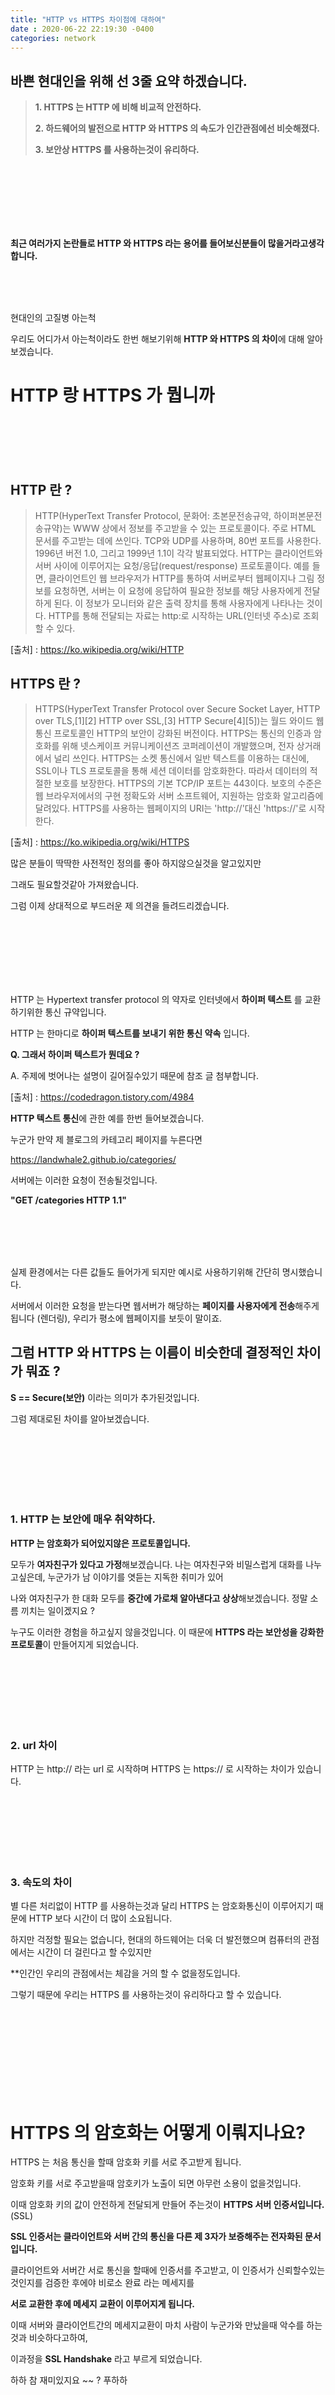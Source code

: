 ```yaml
---
title: "HTTP vs HTTPS 차이점에 대하여"
date : 2020-06-22 22:19:30 -0400
categories: network
---
```



## 바쁜 현대인을 위해 선 3줄 요약 하겠습니다.




>**1. HTTPS 는 HTTP 에 비해 비교적 안전하다.**
>
>**2. 하드웨어의 발전으로 HTTP 와 HTTPS 의 속도가 인간관점에선 비슷해졌다.**
>
>**3. 보안상 HTTPS 를 사용하는것이 유리하다.**


<br/><br/><br/><br/><br/><br/>

**최근 여러가지 논란들로 HTTP 와 HTTPS 라는 용어를 들어보신분들이 많을거라고생각합니다.**
 
 
 
 <br/><br/><br/>
 
현대인의 고질병 아는척

우리도 어디가서 아는척이라도 한번 해보기위해 **HTTP 와 HTTPS 의 차이**에 대해 알아보겠습니다.
 
 
 
 
# HTTP 랑 HTTPS 가 뭡니까
 
 
 
 <br/><br/><br/><br/>
 
 
## HTTP 란 ?
>HTTP(HyperText Transfer Protocol, 문화어: 초본문전송규약, 하이퍼본문전송규약)는 WWW 상에서 정보를 주고받을 수 있는 프로토콜이다. 주로 HTML 문서를 주고받는 데에 쓰인다. TCP와 UDP를 사용하며, 80번 포트를 사용한다. 1996년 버전 1.0, 그리고 1999년 1.1이 각각 발표되었다.
>HTTP는 클라이언트와 서버 사이에 이루어지는 요청/응답(request/response) 프로토콜이다. 예를 들면, 클라이언트인 웹 브라우저가 HTTP를 통하여 서버로부터 웹페이지나 그림 정보를 요청하면, 서버는 이 요청에 응답하여 필요한 정보를 해당 사용자에게 전달하게 된다. 이 정보가 모니터와 같은 출력 장치를 통해 사용자에게 나타나는 것이다.
>HTTP를 통해 전달되는 자료는 http:로 시작하는 URL(인터넷 주소)로 조회할 수 있다.

[출처] : https://ko.wikipedia.org/wiki/HTTP



## HTTPS 란 ?
>HTTPS(HyperText Transfer Protocol over Secure Socket Layer, HTTP over TLS,[1][2] HTTP over SSL,[3] HTTP Secure[4][5])는 월드 와이드 웹 통신 프로토콜인 HTTP의 보안이 강화된 버전이다. HTTPS는 통신의 인증과 암호화를 위해 넷스케이프 커뮤니케이션즈 코퍼레이션이 개발했으며, 전자 상거래에서 널리 쓰인다.
>HTTPS는 소켓 통신에서 일반 텍스트를 이용하는 대신에, SSL이나 TLS 프로토콜을 통해 세션 데이터를 암호화한다. 따라서 데이터의 적절한 보호를 보장한다. HTTPS의 기본 TCP/IP 포트는 443이다.
>보호의 수준은 웹 브라우저에서의 구현 정확도와 서버 소프트웨어, 지원하는 암호화 알고리즘에 달려있다.
>HTTPS를 사용하는 웹페이지의 URI는 'http://'대신 'https://'로 시작한다.

[출처] : https://ko.wikipedia.org/wiki/HTTPS



많은 분들이 딱딱한 사전적인 정의를 좋아 하지않으실것을 알고있지만 


그래도 필요할것같아 가져왔습니다.



그럼 이제 상대적으로 부드러운 제 의견을 들려드리겠습니다.


<br/><br/><br/><br/><br/><br/>

HTTP 는 Hypertext transfer protocol 의 약자로 인터넷에서 **하이퍼 텍스트** 를 교환 하기위한 통신 규약입니다.



HTTP 는 한마디로 **하이퍼 텍스트를 보내기 위한 통신 약속** 입니다.



**Q. 그래서 하이퍼 텍스트가 뭔데요 ?**

A. 주제에 벗어나는 설명이 길어질수있기 때문에 참조 글 첨부합니다.

[출처] : https://codedragon.tistory.com/4984





**HTTP 텍스트 통신**에 관한 예를 한번 들어보겠습니다.



누군가 만약 제 블로그의 카테고리 페이지를 누른다면 



https://landwhale2.github.io/categories/

서버에는 이러한 요청이 전송될것입니다.

**"GET /categories HTTP 1.1"**

<br/><br/><br/><br/>


실제 환경에서는 다른 값들도 들어가게 되지만 예시로 사용하기위해 간단히 명시했습니다.

서버에서 이러한 요청을 받는다면 웹서버가 해당하는 **페이지를 사용자에게 전송**해주게 됩니다 (렌더링), 우리가 평소에 웹페이지를 보듯이 말이죠. 





## 그럼 HTTP 와 HTTPS 는 이름이 비슷한데 결정적인 차이가 뭐죠 ?



**S == Secure(보안)** 이라는 의미가 추가된것입니다.



그럼 제대로된 차이를 알아보겠습니다.

<br/><br/><br/><br/><br/><br/>


### 1.  HTTP 는 보안에 매우 취약하다.


**HTTP 는 암호화가 되어있지않은 프로토콜입니다.**


모두가 **여자친구가 있다고 가정**해보겠습니다. 나는 여자친구와 비밀스럽게 대화를 나누고싶은데, 누군가가 남 이야기를 엿듣는 지독한 취미가 있어 



나와 여자친구가 한 대화 모두를 **중간에 가로채 알아낸다고 상상**해보겠습니다. 정말 소름 끼치는 일이겠지요  ?



누구도 이러한 경험을 하고싶지 않을것입니다. 이 때문에 **HTTPS 라는 보안성을 강화한 프로토콜**이 만들어지게 되었습니다.

<br/><br/><br/><br/><br/><br/>


### 2. url 차이




HTTP 는 http:// 라는 url 로 시작하며 HTTPS 는 https:// 로 시작하는 차이가 있습니다.

<br/><br/><br/><br/><br/><br/>


### 3. 속도의 차이



별 다른 처리없이 HTTP 를 사용하는것과 달리 HTTPS 는 암호화통신이 이루어지기 때문에 HTTP 보다 시간이 더 많이 소요됩니다.



하지만 걱정할 필요는 없습니다, 현대의 하드웨어는 더욱 더 발전했으며 컴퓨터의 관점에서는 시간이 더 걸린다고 할 수있지만



**인간인 우리의 관점에서는 체감을 거의 할 수 없을정도입니다.




그렇기 때문에 우리는 HTTPS 를 사용하는것이 유리하다고 할 수 있습니다.



<br/><br/><br/><br/><br/><br/><br/><br/>




# HTTPS 의 암호화는 어떻게 이뤄지나요? 


HTTPS 는 처음 통신을 할때 암호화 키를 서로 주고받게 됩니다.


암호화 키를 서로 주고받을때 암호키가 노출이 되면 아무런 소용이 없을것입니다.


이때 암호화 키의 값이 안전하게 전달되게 만들어 주는것이 **HTTPS 서버 인증서입니다.** (SSL)


**SSL 인증서는 클라이언트와 서버 간의 통신을 다른 제 3자가 보증해주는 전자화된 문서입니다.**


클라이언트와 서버간 서로 통신을 할때에 인증서를 주고받고, 이 인증서가 신뢰할수있는 것인지를 검증한 후에야 비로소 완료 라는 메세지를 


**서로 교환한 후에 메세지 교환이 이루어지게 됩니다.**


이때 서버와 클라이언트간의 메세지교환이 마치 사람이 누군가와 만났을때 악수를 하는것과 비슷하다고하여,


이과정을 **SSL Handshake** 라고 부르게 되었습니다.


하하 참 재미있지요 ~~  ? 푸하하




<br/><br/>
<br/><br/>
<br/><br/>





# 결론


<span style="color:red"> HTTPS 는 HTTP 에 비해 안전하다</span>



























